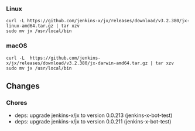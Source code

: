 ### Linux

```shell
curl -L https://github.com/jenkins-x/jx/releases/download/v3.2.380/jx-linux-amd64.tar.gz | tar xzv 
sudo mv jx /usr/local/bin
```

### macOS

```shell
curl -L  https://github.com/jenkins-x/jx/releases/download/v3.2.380/jx-darwin-amd64.tar.gz | tar xzv
sudo mv jx /usr/local/bin
```

## Changes

### Chores

* deps: upgrade jenkins-x/jx to version 0.0.213 (jenkins-x-bot-test)
* deps: upgrade jenkins-x/jx to version 0.0.211 (jenkins-x-bot-test)
